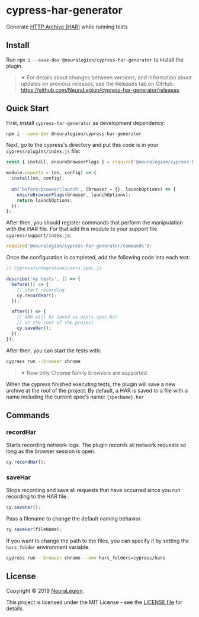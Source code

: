 # cypress-har-generator

Generate [HTTP Archive (HAR)](http://www.softwareishard.com/blog/har-12-spec/)  while running tests

## Install

Run `npm i --save-dev @neuralegion/cypress-har-generator` to install the plugin.

> ✴ For details about changes between versions, and information about updates on previous releases, see the Releases tab on GitHub: https://github.com/NeuraLegion/cypress-har-generator/releases

## Quick Start

First, install `cypress-har-generator` as development dependency:

```bash
npm i --save-dev @neuralegion/cypress-har-generator
```

Next, go to the cypress's directory and put this code is in your `cypress/plugins/index.js` file:

```js
const { install, ensureBrowserFlags } = require('@neuralegion/cypress-har-generator');

module.exports = (on, config) => {
  install(on, config);
  
  on('before:browser:launch', (browser = {}, launchOptions) => {
    ensureBrowserFlags(browser, launchOptions);
    return launchOptions;
  });
};
```

After then, you should register commands that perform the manipulation with the HAR file. 
For that add this module to your support file `cypress/support/index.js`:

```js
require('@neuralegion/cypress-har-generator/commands');
```

Once the configuration is completed, add the following code into each test:

```js
// cypress/integration/users.spec.js

describe('my tests', () => {
  before(() => {
    // start recording
    cy.recordHar();
  });

  after(() => {
    // HAR will be saved as users.spec.har 
    // at the root of the project 
    cy.saveHar();
  });
});
```

After then, you can start the tests with:

```bash
cypress run --browser chrome
```

> ✴  Now only Chrome family browsers are supported.

When the cypress finished executing tests, the plugin will save a new archive at the root of the project.
By default, a HAR is saved to a file with a name including the current spec’s name: `{specName}.har`

## Commands

### recordHar

Starts recording network logs. The plugin records all network requests so long as the browser session is open.                              

```js
cy.recordHar();
```

### saveHar

Stops recording and save all requests that have occurred since you run recording to the HAR file.
                              
```js
cy.saveHar();
```

Pass a filename to change the default naming behavior. 

```js
cy.saveHar(fileName);
```

If you want to change the path to the files, you can specify it by setting the `hars_folder` environment variable.
 
```bash
cypress run --browser chrome --env hars_folders=cypress/hars
```

## License

Copyright © 2019 [NeuraLegion](https://github.com/NeuraLegion).

This project is licensed under the MIT License - see the [LICENSE file](LICENSE) for details.
